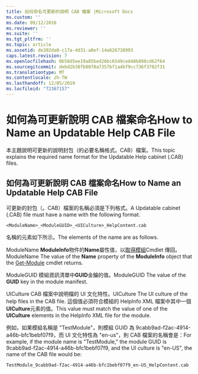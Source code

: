 ```yaml
---
title: 如何命名可更新的說明 CAB 檔案 |Microsoft Docs
ms.custom: ''
ms.date: 09/12/2016
ms.reviewer: ''
ms.suite: ''
ms.tgt_pltfrm: ''
ms.topic: article
ms.assetid: de302da0-c17a-4d31-a8ef-14a626738993
caps.latest.revision: 7
ms.openlocfilehash: 0b58d5ee19a85bed26bc6549ced48b890cd62f64
ms.sourcegitcommit: debd2b38fb8070a7357bf1a4bf9cc736f3702f31
ms.translationtype: MT
ms.contentlocale: zh-TW
ms.lasthandoff: 12/05/2019
ms.locfileid: "72367157"
---
```

# <a name="how-to-name-an-updatable-help-cab-file"></a><span data-ttu-id="b5fb1-102">如何為可更新說明 CAB 檔案命名</span><span class="sxs-lookup"><span data-stu-id="b5fb1-102">How to Name an Updatable Help CAB File</span></span>

<span data-ttu-id="b5fb1-103">本主題說明可更新的說明封包（的必要名稱格式。CAB）檔案。</span><span class="sxs-lookup"><span data-stu-id="b5fb1-103">This topic explains the required name format for the Updatable Help cabinet (.CAB) files.</span></span>

## <a name="how-to-name-an-updatable-help-cab-file"></a><span data-ttu-id="b5fb1-104">如何為可更新說明 CAB 檔案命名</span><span class="sxs-lookup"><span data-stu-id="b5fb1-104">How to Name an Updatable Help CAB File</span></span>

<span data-ttu-id="b5fb1-105">可更新的封包（。CAB）檔案的名稱必須是下列格式。</span><span class="sxs-lookup"><span data-stu-id="b5fb1-105">A Updatable cabinet (.CAB) file must have a name with the following format.</span></span>

`<ModuleName>_<ModuleGUID>_<UICulture>_HelpContent.cab`

<span data-ttu-id="b5fb1-106">名稱的元素如下所示。</span><span class="sxs-lookup"><span data-stu-id="b5fb1-106">The elements of the name are as follows.</span></span>

<span data-ttu-id="b5fb1-107">ModuleName **ModuleInfo**物件的**Name**屬性值，以[取得模組](/powershell/module/Microsoft.PowerShell.Core/Get-Module)Cmdlet 傳回。</span><span class="sxs-lookup"><span data-stu-id="b5fb1-107">ModuleName The value of the **Name** property of the **ModuleInfo** object that the [Get-Module](/powershell/module/Microsoft.PowerShell.Core/Get-Module) cmdlet returns.</span></span>

<span data-ttu-id="b5fb1-108">ModuleGUID 模組資訊清單中**GUID**金鑰的值。</span><span class="sxs-lookup"><span data-stu-id="b5fb1-108">ModuleGUID The value of the **GUID** key in the module manifest.</span></span>

<span data-ttu-id="b5fb1-109">UICulture CAB 檔案中說明檔的 UI 文化特性。</span><span class="sxs-lookup"><span data-stu-id="b5fb1-109">UICulture The UI culture of the help files in the CAB file.</span></span> <span data-ttu-id="b5fb1-110">這個值必須符合模組的 HelpInfo XML 檔案中其中一個**UICulture**元素的值。</span><span class="sxs-lookup"><span data-stu-id="b5fb1-110">This value must match the value of one of the **UICulture** elements in the HelpInfo XML file for the module.</span></span>

<span data-ttu-id="b5fb1-111">例如，如果模組名稱是 "TestModule"，則模組 GUID 為 9cabb9ad-f2ac-4914-a46b-bfc1bebf07f9，而 UI 文化特性為 "en-us"，則 CAB 檔案的名稱會是：</span><span class="sxs-lookup"><span data-stu-id="b5fb1-111">For example, if the module name is "TestModule," the module GUID is 9cabb9ad-f2ac-4914-a46b-bfc1bebf07f9, and the UI culture is "en-US", the name of the CAB file would be:</span></span>

`TestModule_9cabb9ad-f2ac-4914-a46b-bfc1bebf07f9_en-US_HelpContent.cab`